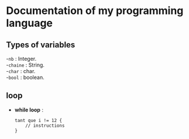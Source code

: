 # Documentation of my programming language

## Types of variables
-`nb` : Integer.  
-`chaine` : String.  
-`char` : char.  
-`bool` : boolean.  

## loop
- **while loop** :
    ```mylang
    tant que i != 12 {
        // instructions
    }
